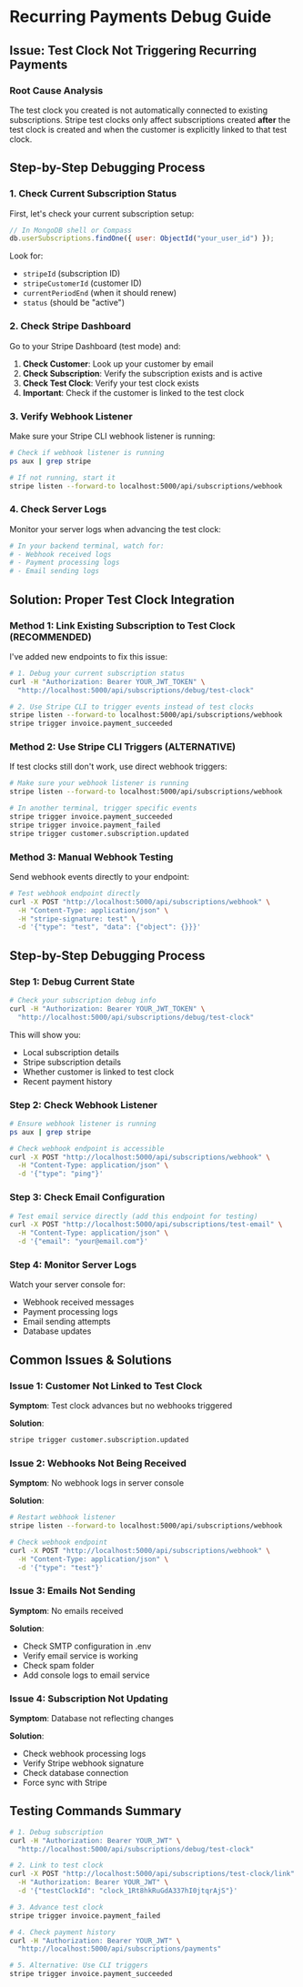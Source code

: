 # Recurring Payments Debug Guide

## Issue: Test Clock Not Triggering Recurring Payments

### Root Cause Analysis

The test clock you created is not automatically connected to existing subscriptions. Stripe test clocks only affect subscriptions created **after** the test clock is created and when the customer is explicitly linked to that test clock.

## Step-by-Step Debugging Process

### 1. Check Current Subscription Status

First, let's check your current subscription setup:

```javascript
// In MongoDB shell or Compass
db.userSubscriptions.findOne({ user: ObjectId("your_user_id") });
```

Look for:

- `stripeId` (subscription ID)
- `stripeCustomerId` (customer ID)
- `currentPeriodEnd` (when it should renew)
- `status` (should be "active")

### 2. Check Stripe Dashboard

Go to your Stripe Dashboard (test mode) and:

1. **Check Customer**: Look up your customer by email
2. **Check Subscription**: Verify the subscription exists and is active
3. **Check Test Clock**: Verify your test clock exists
4. **Important**: Check if the customer is linked to the test clock

### 3. Verify Webhook Listener

Make sure your Stripe CLI webhook listener is running:

```bash
# Check if webhook listener is running
ps aux | grep stripe

# If not running, start it
stripe listen --forward-to localhost:5000/api/subscriptions/webhook
```

### 4. Check Server Logs

Monitor your server logs when advancing the test clock:

```bash
# In your backend terminal, watch for:
# - Webhook received logs
# - Payment processing logs
# - Email sending logs
```

## Solution: Proper Test Clock Integration

### Method 1: Link Existing Subscription to Test Clock (RECOMMENDED)

I've added new endpoints to fix this issue:

```bash
# 1. Debug your current subscription status
curl -H "Authorization: Bearer YOUR_JWT_TOKEN" \
  "http://localhost:5000/api/subscriptions/debug/test-clock"

# 2. Use Stripe CLI to trigger events instead of test clocks
stripe listen --forward-to localhost:5000/api/subscriptions/webhook
stripe trigger invoice.payment_succeeded
```

### Method 2: Use Stripe CLI Triggers (ALTERNATIVE)

If test clocks still don't work, use direct webhook triggers:

```bash
# Make sure your webhook listener is running
stripe listen --forward-to localhost:5000/api/subscriptions/webhook

# In another terminal, trigger specific events
stripe trigger invoice.payment_succeeded
stripe trigger invoice.payment_failed
stripe trigger customer.subscription.updated
```

### Method 3: Manual Webhook Testing

Send webhook events directly to your endpoint:

```bash
# Test webhook endpoint directly
curl -X POST "http://localhost:5000/api/subscriptions/webhook" \
  -H "Content-Type: application/json" \
  -H "stripe-signature: test" \
  -d '{"type": "test", "data": {"object": {}}}'
```

## Step-by-Step Debugging Process

### Step 1: Debug Current State

```bash
# Check your subscription debug info
curl -H "Authorization: Bearer YOUR_JWT_TOKEN" \
  "http://localhost:5000/api/subscriptions/debug/test-clock"
```

This will show you:

- Local subscription details
- Stripe subscription details
- Whether customer is linked to test clock
- Recent payment history

### Step 2: Check Webhook Listener

```bash
# Ensure webhook listener is running
ps aux | grep stripe

# Check webhook endpoint is accessible
curl -X POST "http://localhost:5000/api/subscriptions/webhook" \
  -H "Content-Type: application/json" \
  -d '{"type": "ping"}'
```

### Step 3: Check Email Configuration

```bash
# Test email service directly (add this endpoint for testing)
curl -X POST "http://localhost:5000/api/subscriptions/test-email" \
  -H "Content-Type: application/json" \
  -d '{"email": "your@email.com"}'
```

### Step 4: Monitor Server Logs

Watch your server console for:

- Webhook received messages
- Payment processing logs
- Email sending attempts
- Database updates

## Common Issues & Solutions

### Issue 1: Customer Not Linked to Test Clock

**Symptom**: Test clock advances but no webhooks triggered

**Solution**:

```bash
stripe trigger customer.subscription.updated
```

### Issue 2: Webhooks Not Being Received

**Symptom**: No webhook logs in server console

**Solution**:

```bash
# Restart webhook listener
stripe listen --forward-to localhost:5000/api/subscriptions/webhook

# Check webhook endpoint
curl -X POST "http://localhost:5000/api/subscriptions/webhook" \
  -H "Content-Type: application/json" \
  -d '{"type": "test"}'
```

### Issue 3: Emails Not Sending

**Symptom**: No emails received

**Solution**:

- Check SMTP configuration in .env
- Verify email service is working
- Check spam folder
- Add console logs to email service

### Issue 4: Subscription Not Updating

**Symptom**: Database not reflecting changes

**Solution**:

- Check webhook processing logs
- Verify Stripe webhook signature
- Check database connection
- Force sync with Stripe

## Testing Commands Summary

```bash
# 1. Debug subscription
curl -H "Authorization: Bearer YOUR_JWT" \
  "http://localhost:5000/api/subscriptions/debug/test-clock"

# 2. Link to test clock
curl -X POST "http://localhost:5000/api/subscriptions/test-clock/link" \
  -H "Authorization: Bearer YOUR_JWT" \
  -d '{"testClockId": "clock_1Rt8hkRuGdA337hI0jtqrAjS"}'

# 3. Advance test clock
stripe trigger invoice.payment_failed

# 4. Check payment history
curl -H "Authorization: Bearer YOUR_JWT" \
  "http://localhost:5000/api/subscriptions/payments"

# 5. Alternative: Use CLI triggers
stripe trigger invoice.payment_succeeded
```
